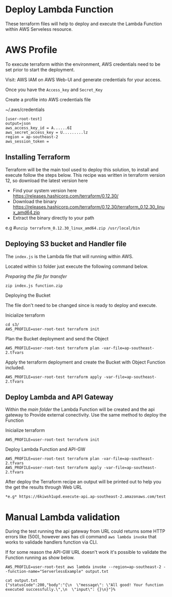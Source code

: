 # Deploy Lambda Function 

These terraform files will help to deploy and execute the Lambda Function within AWS Serveless resource.

# AWS Profile 

To execute terraform within the environment, AWS credentials need to be set prior to start the deployment.

Visit: AWS IAM on AWS Web-UI and generate credentials for your access.

Once you have the `Access_key` and `Secret_Key`

Create a profile into AWS credentials file

~/.aws/credentials 

```
[user-root-test]
output=json
aws_access_key_id = A......6I
aws_secret_access_key = U.........lz
region = ap-southeast-2
aws_session_token =
```
## Installing Terraform

Terraform will be the main tool used to deploy this solution, to install and execute follow the steps below.
This recipe was written in terraform version 12, so download the latest version here
* Find your system version here https://releases.hashicorp.com/terraform/0.12.30/
* Download the binary https://releases.hashicorp.com/terraform/0.12.30/terraform_0.12.30_linux_amd64.zip
* Extract the binary directly to your path

 e.g #`unzip terraform_0.12.30_linux_amd64.zip /usr/local/bin` 




## Deploying S3 bucket and Handler file

The `index.js` is the Lambda file that will running within AWS.

Located within `S3` folder just execute the following command below.

*Preparing the file for transfer*
```
zip index.js function.zip
```

Deploying the Bucket

The file don't need to be changed since is ready to deploy and execute.

Inicialize terraform
```
cd s3/
AWS_PROFILE=user-root-test terraform init
```

Plan the Bucket deployment and send the Object 
```
AWS_PROFILE=user-root-test terraform plan -var-file=ap-southeast-2.tfvars
```

Apply the terraform deployment and create the Bucket with Object Function included.
```
AWS_PROFILE=user-root-test terraform apply -var-file=ap-southeast-2.tfvars
```

##  Deploy Lambda and API Gateway 

Within the *main folder* the Lambda Function will be created and the api gateway to Provide external conectivity.
Use the same method to deploy the Function

Inicialize terraform
```
AWS_PROFILE=user-root-test terraform init
```

Deploy Lambda Function and API-GW
```
AWS_PROFILE=user-root-test terraform plan -var-file=ap-southeast-2.tfvars
AWS_PROFILE=user-root-test terraform apply -var-file=ap-southeast-2.tfvars
```

After deploy the Terraform recipe an output will be printed out to help you the get the results through Web URL
```
*e.g* https://6kiwsh1upd.execute-api.ap-southeast-2.amazonaws.com/test
```

# Manual Lambda validation

During the test running the api gateway from URL could returns some HTTP errors like (500), however aws has cli command `aws lambda invoke` that works to validade handlers function via CLI.

If for some reason the API-GW URL doesn't work it's possible to validate the Function running as show below.

```
AWS_PROFILE=user-root-test aws lambda invoke --region=ap-southeast-2 --function-name="ServerlessExample" output.txt
```

```
cat output.txt
{"statusCode":200,"body":"{\n  \"message\": \"All good! Your function executed successfully.\",\n  \"input\": {}\n}"}%
```




